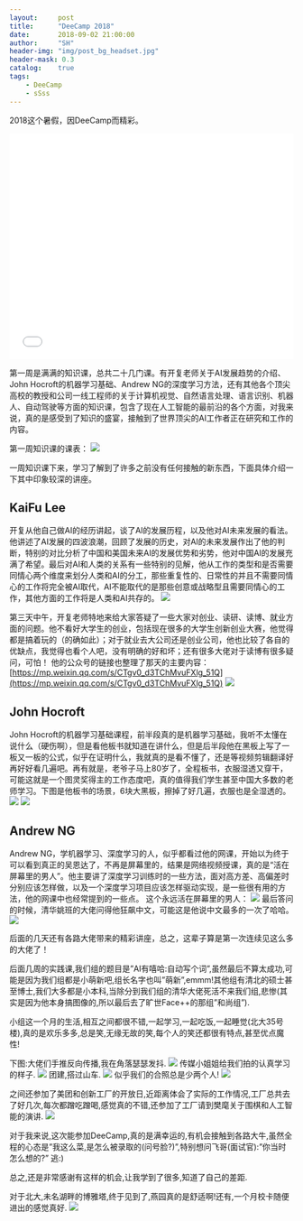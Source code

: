 ```yaml
---
layout:     post
title:      "DeeCamp 2018"
date:       2018-09-02 21:00:00
author:     "SH"
header-img: "img/post_bg_headset.jpg"
header-mask: 0.3
catalog:    true
tags:
    - DeeCamp
    - sSss
---
```


2018这个暑假，因DeeCamp而精彩。

<iframe width="100%" height="400px"
src="/img/DeeCamp/video-group7.mp4" 
frameborder="0" allowfullscreen>
</iframe>


第一周是满满的知识课，总共二十几门课。有开复老师关于AI发展趋势的介绍、John Hocroft的机器学习基础、Andrew NG的深度学习方法，还有其他各个顶尖高校的教授和公司一线工程师的关于计算机视觉、自然语言处理、语言识别、机器人、自动驾驶等方面的知识课，包含了现在人工智能的最前沿的各个方面，对我来说，真的是感受到了知识的盛宴，接触到了世界顶尖的AI工作者正在研究和工作的内容。

第一周知识课的课表：
![](/img/DeeCamp/01.jpg)

一周知识课下来，学习了解到了许多之前没有任何接触的新东西，下面具体介绍一下其中印象较深的讲座。

## KaiFu Lee
开复从他自己做AI的经历讲起，谈了AI的发展历程，以及他对AI未来发展的看法。他讲述了AI发展的四波浪潮，回顾了发展的历史，对AI的未来发展作出了他的判断，特别的对比分析了中国和美国未来AI的发展优势和劣势，他对中国AI的发展充满了希望。最后对AI和人类的关系有一些特别的见解，他从工作的类型和是否需要同情心两个维度来划分人类和AI的分工，那些重复性的、日常性的并且不需要同情心的工作将完全被AI取代，AI不能取代的是那些创意或战略型且需要同情心的工作，其他方面的工作将是人类和AI共存的。
![](/img/DeeCamp/02.jpg)

第三天中午，开复老师特地来给大家答疑了一些大家对创业、读研、读博、就业方面的问题。他不看好大学生的创业，包括现在很多的大学生创新创业大赛，他觉得都是搞着玩的（的确如此）；对于就业去大公司还是创业公司，他也比较了各自的优缺点，我觉得也看个人吧，没有明确的好和坏；还有很多大佬对于读博有很多疑问，可怕！
他的公众号的链接也整理了那天的主要内容：[https://mp.weixin.qq.com/s/CTgv0_d3TChMvuFXlg_51Q](https://mp.weixin.qq.com/s/CTgv0_d3TChMvuFXlg_51Q)
![](/img/DeeCamp/03.jpg)

## John Hocroft
John Hocroft的机器学习基础课程，前半段真的是机器学习基础，我听不太懂在说什么（硬伤啊），但是看他板书就知道在讲什么，但是后半段他在黑板上写了一板又一板的公式，似乎在证明什么，我就真的是看不懂了，还是等视频剪辑翻译好再好好看几遍吧。再有就是，老爷子马上80岁了，全程板书，衣服湿透又穿干，可能这就是一个图灵奖得主的工作态度吧，真的值得我们学生甚至中国大多数的老师学习。下图是他板书的场景，6块大黑板，擦掉了好几遍，衣服也是全湿透的。
![](/img/DeeCamp/04.jpg)
![](/img/DeeCamp/05.jpg)

## Andrew NG
Andrew NG，学机器学习、深度学习的人，似乎都看过他的网课，开始以为终于可以看到真正的吴恩达了，不再是屏幕里的，结果是网络视频授课，真的是“活在屏幕里的男人”。他主要讲了深度学习训练时的一些方法，面对高方差、高偏差时分别应该怎样做，以及一个深度学习项目应该怎样驱动实现，是一些很有用的方法，他的网课中也经常提到的一些点。
这个永远活在屏幕里的男人：
![](/img/DeeCamp/06.jpg)
最后答问的时候，清华姚班的大佬问得他狂飙中文，可能这是他说中文最多的一次了哈哈。
![](/img/DeeCamp/07.jpg)

后面的几天还有各路大佬带来的精彩讲座，总之，这辈子算是第一次连续见这么多的大佬了！

后面几周的实践课,我们组的题目是”AI有嘻哈:自动写个词”,虽然最后不算太成功,可能是因为我们组都是小萌新吧,组长名字也叫”萌新”,emmm!其他组有清北的硕士甚至博士,我们大多都是小本科,当除分到我们组的清华大佬死活不来我们组,悲惨(其实是因为他本身搞图像的,所以最后去了旷世Face++的那组”和尚组”).

小组这一个月的生活,相互之间都很不错,一起学习,一起吃饭,一起睡觉(北大35号楼),真的是欢乐多多,总是笑,无缘无故的笑,每个人的笑还都很有特点,甚至优点魔性!

下图:大佬们手推反向传播,我在角落瑟瑟发抖.
![](/img/DeeCamp/09.jpg)
传媒小姐姐给我们拍的认真学习的样子.
![](/img/DeeCamp/10.jpg)
团建,搭过山车.
![](/img/DeeCamp/13.jpg)
似乎我们的合照总是少两个人!
![](/img/DeeCamp/15.jpg)

之间还参加了美团和创新工厂的开放日,近距离体会了实际的工作情况,工厂总共去了好几次,每次都蹭吃蹭喝,感觉真的不错,还参加了工厂请到樊麾关于围棋和人工智能的演讲.
![](/img/DeeCamp/12.jpg)

对于我来说,这次能参加DeeCamp,真的是满幸运的,有机会接触到各路大牛,虽然全程的心态是”我这么菜,是怎么被录取的(问号脸?)”,特别想问飞哥(面试官):”你当时怎么想的?” 逃:)

总之,还是非常感谢有这样的机会,让我学到了很多,知道了自己的差距.

对于北大,未名湖畔的博雅塔,终于见到了,燕园真的是舒适啊!还有,一个月校卡随便进出的感觉真好.
![](/img/DeeCamp/19.jpg)